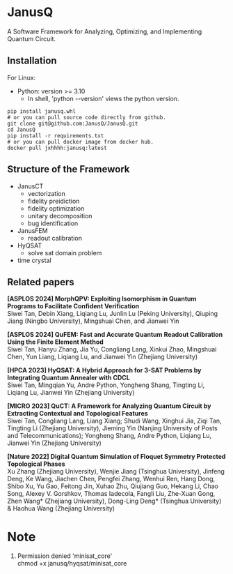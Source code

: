 # JanusQ
A Software Framework for Analyzing, Optimizing, and Implementing Quantum Circuit.

## Installation
For Linux:  
- Python: version >= 3.10
  - In shell, 'python --version' views the python version.
```shell
pip install janusq.whl
# or you can pull source code directly from github.
git clone git@github.com:JanusQ/JanusQ.git
cd JanusQ
pip install -r requirements.txt
# or you can pull docker image from docker hub.
docker pull jxhhhh:janusq:latest
```
<!-- File Download:[Linux Janusq.](https://github.com/JanusQ/JanusQ/blob/main/dist/janusq-0.1.0-py3-none-any.whl) -->

## Structure of the Framework
- JanusCT
  - vectorization
  - fidelity preidiction
  - fidelity optimization
  - unitary decomposition
  - bug identification
- JanusFEM
  - readout calibration
- HyQSAT
  - solve sat domain problem
- time crystal


## Related papers
**[ASPLOS 2024] MorphQPV: Exploiting Isomorphism in Quantum Programs to Facilitate Confident Verification**  
Siwei Tan, Debin Xiang, Liqiang Lu, Junlin Lu (Peking University), Qiuping Jiang (Ningbo University), Mingshuai Chen, and Jianwei Yin  

**[ASPLOS 2024] QuFEM: Fast and Accurate Quantum Readout Calibration Using the Finite Element Method**  
Siwei Tan, Hanyu Zhang, Jia Yu, Congliang Lang, Xinkui Zhao, Mingshuai Chen, Yun Liang, Liqiang Lu, and Jianwei Yin (Zhejiang University)  

**[HPCA 2023] HyQSAT: A Hybrid Approach for 3-SAT Problems by Integrating Quantum Annealer with CDCL**  
Siwei Tan, Mingqian Yu, Andre Python, Yongheng Shang, Tingting Li, Liqiang Lu, Jianwei Yin (Zhejiang University)  

**[MICRO 2023] QuCT: A Framework for Analyzing Quantum Circuit by Extracting Contextual and Topological Features**  
Siwei Tan, Congliang Lang, Liang Xiang; Shudi Wang, Xinghui Jia, Ziqi Tan, Tingting Li (Zhejiang University), Jieming Yin (Nanjing University of Posts and Telecommunications); Yongheng Shang, Andre Python, Liqiang Lu, Jianwei Yin (Zhejiang University)

**[Nature 2022] Digital Quantum Simulation of Floquet Symmetry Protected Topological Phases**  
Xu Zhang (Zhejiang University), Wenjie Jiang (Tsinghua University), Jinfeng Deng, Ke Wang, Jiachen Chen, Pengfei Zhang, Wenhui Ren, Hang Dong, Shibo Xu, Yu Gao, Feitong Jin, Xuhao Zhu, Qiujiang Guo, Hekang Li, Chao Song, Alexey V. Gorshkov, Thomas Iadecola, Fangli Liu, Zhe-Xuan Gong, Zhen Wang* (Zhejiang University), Dong-Ling Deng* (Tsinghua University) & Haohua Wang (Zhejiang University)

# Note
1. Permission denied 'minisat_core'  
chmod +x janusq/hyqsat/minisat_core